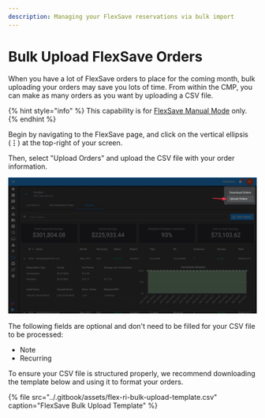 ```yaml
---
description: Managing your FlexSave reservations via bulk import
---
```


# Bulk Upload FlexSave Orders

When you have a lot of FlexSave orders to place for the coming month, bulk uploading your orders may save you lots of time. From within the CMP, you can make as many orders as you want by uploading a CSV file.

{% hint style="info" %}
This capability is for [FlexSave Manual Mode](overview.md#manual-mode) only.
{% endhint %}

Begin by navigating to the FlexSave page, and click on the vertical ellipsis \(**⋮**\) at the top-right of your screen.

Then, select "Upload Orders" and upload the CSV file with your order information.

![A screenshot showing the location of the _Upload Orders_ option](../.gitbook/assets/upload-orders-option.jpg)

The following fields are optional and don't need to be filled for your CSV file to be processed:

* Note
* Recurring

To ensure your CSV file is structured properly, we recommend downloading the template below and using it to format your orders.

{% file src="../.gitbook/assets/flex-ri-bulk-upload-template.csv" caption="FlexSave Bulk Upload Template" %}
